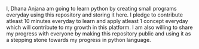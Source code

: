 I, Dhana Anjana am going to learn python by creating small programs everyday using this repository and storing it here. 
I pledge to contribute atleast 10 minutes everyday to learn and apply atleast 1 concept everyday which will contribute to my growth in this platform. 
I am also willing to share my progress with everyone by making this repository public and using it as a stepping stone towards my progress in python language.

